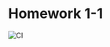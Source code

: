 # Homework 1-1

![CI](https://github.com/VyacheslavMiroshnik//ahjs-2-1/actions/workflows/web.yml/badge.svg)